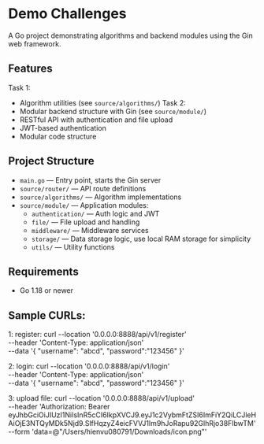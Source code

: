 # Demo Challenges

A Go project demonstrating algorithms and backend modules using the Gin web framework.

## Features
Task 1:
- Algorithm utilities (see `source/algorithms/`)
Task 2:
- Modular backend structure with Gin (see `source/module/`)
- RESTful API with authentication and file upload
- JWT-based authentication
- Modular code structure

## Project Structure
- `main.go` — Entry point, starts the Gin server
- `source/router/` — API route definitions
- `source/algorithms/` — Algorithm implementations
- `source/module/` — Application modules:
  - `authentication/` — Auth logic and JWT
  - `file/` — File upload and handling
  - `middleware/` — Middleware services
  - `storage/` — Data storage logic, use local RAM storage for simplicity
  - `utils/` — Utility functions

## Requirements
- Go 1.18 or newer

## Sample CURLs:
1: register:
curl --location '0.0.0.0:8888/api/v1/register' \
--header 'Content-Type: application/json' \
--data '{
"username": "abcd",
"password":"123456"
}'

2: login:
curl --location '0.0.0.0:8888/api/v1/login' \
--header 'Content-Type: application/json' \
--data '{
"username": "abcd",
"password":"123456"
}'

3: upload file:
curl --location '0.0.0.0:8888/api/v1/upload' \
--header 'Authorization: Bearer eyJhbGciOiJIUzI1NiIsInR5cCI6IkpXVCJ9.eyJ1c2VybmFtZSI6ImFiY2QiLCJleHAiOjE3NTQyMDk5Njd9.SlfHqzyZ4eicFVVJ1Im9hJoRapu92GlhRjo38FlbwTM' \
--form 'data=@"/Users/hienvu080791/Downloads/icon.png"'